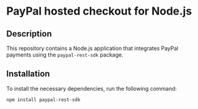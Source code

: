 # PayPal hosted checkout for Node.js

## Description

This repository contains a Node.js application that integrates PayPal payments using the `paypal-rest-sdk` package.

## Installation

To install the necessary dependencies, run the following command:

```bash
npm install paypal-rest-sdk
